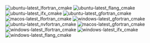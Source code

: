  ![ubuntu-latest_lfortran_cmake](https://img.shields.io/badge/ubuntu--latest_lfortran_cmake-failing-red) ![ubuntu-latest_flang_cmake](https://img.shields.io/badge/ubuntu--latest_flang_cmake-failing-red) ![ubuntu-latest_ifx_cmake](https://img.shields.io/badge/ubuntu--latest_ifx_cmake-passing-brightgreen) ![ubuntu-latest_gfortran_cmake](https://img.shields.io/badge/ubuntu--latest_gfortran_cmake-passing-brightgreen) ![macos-latest_lfortran_cmake](https://img.shields.io/badge/macos--latest_lfortran_cmake-failing-red) ![windows-latest_gfortran_cmake](https://img.shields.io/badge/windows--latest_gfortran_cmake-passing-brightgreen) ![ubuntu-latest_nvfortran_cmake](https://img.shields.io/badge/ubuntu--latest_nvfortran_cmake-cancelled-lightgrey) ![macos-latest_gfortran_cmake](https://img.shields.io/badge/macos--latest_gfortran_cmake-passing-brightgreen) ![windows-latest_lfortran_cmake](https://img.shields.io/badge/windows--latest_lfortran_cmake-failing-red) ![windows-latest_ifx_cmake](https://img.shields.io/badge/windows--latest_ifx_cmake-failing-red) ![windows-latest_flang_cmake](https://img.shields.io/badge/windows--latest_flang_cmake-failing-red)
